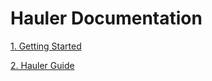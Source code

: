 # Hauler Documentation

[1. Getting Started](Hauler%20Documentation%203bf9a712efcd43a696ef5eb0b209c943/1%20Getting%20Started%204dd0898a929949848fd36e57bf5c769e.md)

[2. Hauler Guide](Hauler%20Documentation%203bf9a712efcd43a696ef5eb0b209c943/2%20Hauler%20Guide%2025fbeb71ea224a1c96202b377a583fb4.md)